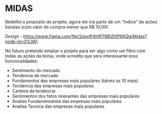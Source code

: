 # MIDAS
Redefini o proposito do projeto, agora ele iria partir de um "Indice" de ações baratas (com valor de compra menor que R$ 10,00)

Design - https://www.figma.com/file/2xovIP4hfP78BiZl0P6KQg/Midas?node-id=0%3A1

No futuro pretendo ampliar o projeto para ser algo como um filtro com todas as ações da bolsa, onde acredito que sera interessante esss funcionalidades:

- Sentimento do mercado
- Tendencia de mercado
- Fundamentos das empresas mais populares (talvez as 10 mais)
- Tendencia das empresas mais populares
- Carteira da tendencia
- Sentimentos dos fatos relevantes das empresas mais populares
- Analise Fundamentalista das empresas mais populares
- Analise Tecnica das empresas mais populares
